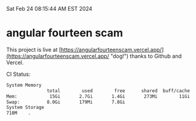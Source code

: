 Sat Feb 24 08:15:44 AM EST 2024

# angular fourteen scam


This project is live at [https://angularfourteenscam.vercel.app/](https://angularfourteenscam.vercel.app/ "dog!") thanks to Github and Vercel.

CI Status: 

```bash
System Memory
               total        used        free      shared  buff/cache   available
Mem:            15Gi       2.7Gi       1.4Gi       273Mi        11Gi        12Gi
Swap:          8.0Gi       179Mi       7.8Gi
System Storage
710M	.
```
```bash
